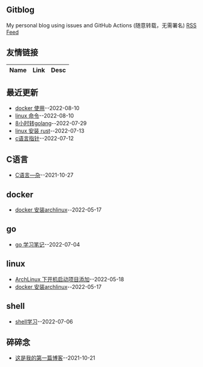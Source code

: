 ## Gitblog
My personal blog using issues and GitHub Actions (随意转载，无需署名)
[RSS Feed](https://raw.githubusercontent.com/zhizunbao84/mygitblog/master/feed.xml)
## 友情链接
| Name | Link | Desc | 
 | ---- | ---- | ---- |
## 最近更新
- [docker 使用](https://github.com/zhizunbao84/mygitblog/issues/14)--2022-08-10
- [linux 命令](https://github.com/zhizunbao84/mygitblog/issues/13)--2022-08-10
- [8小时转golang](https://github.com/zhizunbao84/mygitblog/issues/12)--2022-07-29
- [linux 安装 rust](https://github.com/zhizunbao84/mygitblog/issues/11)--2022-07-13
- [c语言指针](https://github.com/zhizunbao84/mygitblog/issues/10)--2022-07-12
## C语言
- [C语言—杂](https://github.com/zhizunbao84/mygitblog/issues/2)--2021-10-27
## docker
- [docker 安装archlinux](https://github.com/zhizunbao84/mygitblog/issues/3)--2022-05-17
## go
- [go  学习笔记](https://github.com/zhizunbao84/mygitblog/issues/7)--2022-07-04
## linux
- [ArchLinux 下开机启动项目添加](https://github.com/zhizunbao84/mygitblog/issues/4)--2022-05-18
- [docker 安装archlinux](https://github.com/zhizunbao84/mygitblog/issues/3)--2022-05-17
## shell
- [shell学习](https://github.com/zhizunbao84/mygitblog/issues/8)--2022-07-06
## 碎碎念
- [这是我的第一篇博客](https://github.com/zhizunbao84/mygitblog/issues/1)--2021-10-21
